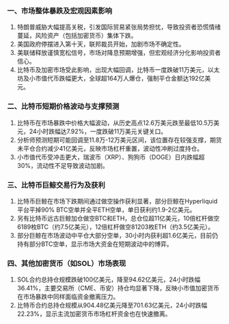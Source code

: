 ### 一、市场整体暴跌及宏观因素影响
1. 特朗普威胁大幅提高关税，引发国际贸易紧张局势担忧，导致投资者恐慌情绪蔓延，风险资产（包括加密货币）集体下跌。
2. 美国政府停摆进入第十天，联邦裁员开始，加剧市场不确定性。
3. 美联储释放谨慎宽松信号，市场对降息预期增强，但宏观经济分化影响投资者信心。
4. 比特币及加密市场受此影响，出现大幅回调，比特币一度跌破11万美元，以太坊及小市值代币跌幅更大，全球超164万人爆仓，强制平仓金额达192亿美元。

### 二、比特币短期价格波动与支撑预测
1. 比特币在市场暴跌中价格大幅波动，从历史高点12.6万美元跌至最低10.5万美元，24小时跌幅达7.92%，一度跌破11万美元关键关口。
2. 分析师预测短期可能回调至11.8万-12万美元区间，该位置存在较强支撑，期货未平仓合约减少41亿美元，反映市场杠杆重置，波动性冲刷过度持仓。
3. 小市值代币受冲击更大，瑞波币（XRP）、狗狗币（DOGE）日内跌幅超30%，流动性不足导致波动加剧。

### 三、比特币巨鲸交易行为及获利
1. 比特币巨鲸在市场下跌期间通过做空操作获利显著，部分巨鲸在Hyperliquid平台平掉90% BTC空单并全平ETH空单，单日获利约1.9-2亿美元。
2. 另有比特币远古巨鲸加仓做空BTC和ETH，总仓位超11亿美元，10倍杠杆做空6189枚BTC（约7.5亿美元），12倍杠杆做空81203枚ETH（约3.5亿美元）。
3. 部分巨鲸在市场波动中平仓大部分空单，30小时内获利超1.6亿美元，目前仍持有部分BTC空单，显示市场大资金在短期波动中的博弈。

### 四、其他加密货币（如SOL）市场表现
1. SOL合约总持仓规模跌破100亿美元，降至94.62亿美元，24小时跌幅36.41%，主要交易所（CME、币安）持仓均显著下降，反映小市值加密货币在市场暴跌中同样面临资金撤离压力。
2. 比特币合约总持仓规模从904.48亿美元降至701.63亿美元，24小时跌幅22.23%，显示主流加密货币市场杠杆资金也在快速撤离。